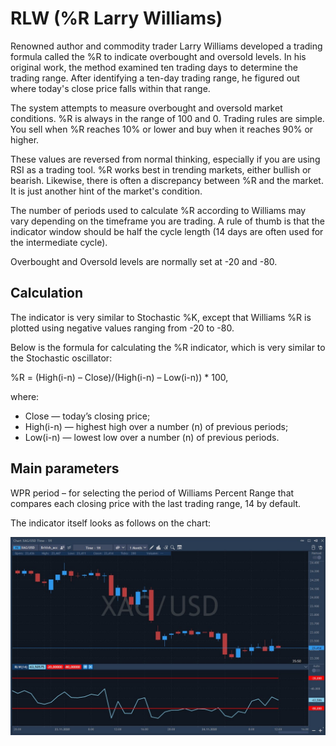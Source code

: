 # RLW \(%R Larry Williams\)

Renowned author and commodity trader Larry Williams developed a trading formula called the %R to indicate overbought and oversold levels. In his original work, the method examined ten trading days to determine the trading range. After identifying a ten-day trading range, he figured out where today's close price falls within that range.

The system attempts to measure overbought and oversold market conditions. %R is always in the range of 100 and 0. Trading rules are simple. You sell when %R reaches 10% or lower and buy when it reaches 90% or higher.

These values are reversed from normal thinking, especially if you are using RSI as a trading tool. %R works best in trending markets, either bullish or bearish. Likewise, there is often a discrepancy between %R and the market. It is just another hint of the market's condition.

The number of periods used to calculate %R according to Williams may vary depending on the timeframe you are trading. A rule of thumb is that the indicator window should be half the cycle length \(14 days are often used for the intermediate cycle\).

Overbought and Oversold levels are normally set at -20 and -80.

## Calculation

The indicator is very similar to Stochastic %K, except that Williams %R is plotted using negative values ranging from -20 to -80.

Below is the formula for calculating the %R indicator, which is very similar to the Stochastic oscillator:

%R = \(High\(i-n\) – Close\)/\(High\(i-n\) – Low\(i-n\)\) \* 100,

where:

* Close — today’s closing price;
* High\(i-n\) — highest high over a number \(n\) of previous periods;
* Low\(i-n\) — lowest low over a number \(n\) of previous periods.

## Main parameters

WPR period – for selecting the period of Williams Percent Range that compares each closing price with the last trading range, 14 by default.

The indicator itself looks as follows on the chart:

![](../../../../.gitbook/assets/screenshot_1%20%2823%29.jpg)

